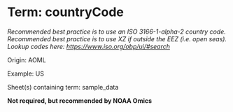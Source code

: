 # Term: countryCode

*Recommended best practice is to use an ISO 3166-1-alpha-2 country code. Recommended best practice is to use XZ if outside the EEZ (i.e. open seas). Lookup codes here:
https://www.iso.org/obp/ui/#search*

Origin: AOML

Example: US

Sheet(s) containing term: sample_data

**Not required, but recommended by NOAA Omics**
